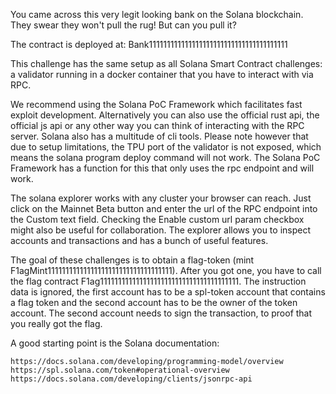 You came across this very legit looking bank on the Solana blockchain. They swear they won't pull the rug! But can you pull it?

The contract is deployed at: Bank111111111111111111111111111111111111111

This challenge has the same setup as all Solana Smart Contract challenges: a validator running in a docker container that you have to interact with via RPC.

We recommend using the Solana PoC Framework which facilitates fast exploit development. Alternatively you can also use the official rust api, the official js api or any other way you can think of interacting with the RPC server. Solana also has a multitude of cli tools. Please note however that due to setup limitations, the TPU port of the validator is not exposed, which means the solana program deploy command will not work. The Solana PoC Framework has a function for this that only uses the rpc endpoint and will work.

The solana explorer works with any cluster your browser can reach. Just click on the Mainnet Beta button and enter the url of the RPC endpoint into the Custom text field. Checking the Enable custom url param checkbox might also be useful for collaboration. The explorer allows you to inspect accounts and transactions and has a bunch of useful features.

The goal of these challenges is to obtain a flag-token (mint F1agMint11111111111111111111111111111111111). After you got one, you have to call the flag contract F1ag111111111111111111111111111111111111111. The instruction data is ignored, the first account has to be a spl-token account that contains a flag token and the second account has to be the owner of the token account. The second account needs to sign the transaction, to proof that you really got the flag.

A good starting point is the Solana documentation:

    https://docs.solana.com/developing/programming-model/overview
    https://spl.solana.com/token#operational-overview
    https://docs.solana.com/developing/clients/jsonrpc-api
